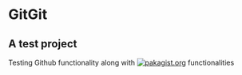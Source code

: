 # GitGit

## A test project

Testing Github functionality along with [![pakagist.org](https://img.shields.io/badge/Awesome-Laravel-brightgreen.svg)](https://packagist.org/users/Aryaink) functionalities
